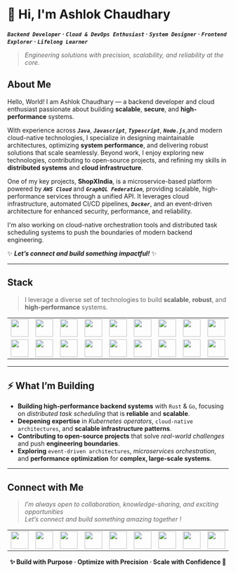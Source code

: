 # 👋 Hi, I'm Ashlok Chaudhary  

**_`Backend Developer`_ · _`Cloud & DevOps Enthusiast`_ · _`System Designer`_ · _`Frontend Explorer`_ · _`Lifelong Learner`_**  

> _Engineering solutions with precision, scalability, and reliability at the core._


## About Me  

Hello, World! I am Ashlok Chaudhary — a backend developer and cloud enthusiast passionate about building **scalable**, **secure**, and **high-performance** systems.  

With experience across _**`Java`**_, _**`Javascript`**_, _**`Typescript`**_, _**`Node.js`**_,and modern cloud-native technologies, I specialize in designing maintainable architectures, optimizing **system performance**, and delivering robust solutions that scale seamlessly. Beyond work, I enjoy exploring new technologies, contributing to open-source projects, and refining my skills in **distributed systems** and **cloud infrastructure**.  

One of my key projects, **ShopXIndia**, is a microservice-based platform powered by _**`AWS Cloud`**_ and _**`GraphQL Federation`**_, providing scalable, high-performance services through a unified API. It leverages cloud infrastructure, automated CI/CD pipelines, _**`Docker`**_, and an event-driven architecture for enhanced security, performance, and reliability.  

I'm also working on cloud-native orchestration tools and distributed task scheduling systems to push the boundaries of modern backend engineering.  

✨ **_Let’s connect and build something impactful!_** ✨

---
## Stack 

> I leverage a diverse set of technologies to build **scalable**, **robust**, and **high-performance** systems.

| | | | | | | | | | | | | | | | |
|---|---|---|---|---|---|---|---|---|---|---|---|---|---|---|---|
| <img src="https://cdn.jsdelivr.net/gh/devicons/devicon@latest/icons/javascript/javascript-original.svg" width="40" height="40" /> | <img src="https://cdn.jsdelivr.net/gh/devicons/devicon@latest/icons/typescript/typescript-original.svg" width="40" height="40" /> | <img src="https://cdn.jsdelivr.net/gh/devicons/devicon@latest/icons/python/python-original.svg" width="40" height="40" /> | <img src="https://cdn.jsdelivr.net/gh/devicons/devicon@latest/icons/cplusplus/cplusplus-original.svg" width="40" height="40" /> | <img src="https://cdn.jsdelivr.net/gh/devicons/devicon@latest/icons/go/go-original.svg" width="40" height="40" /> | <img src="https://cdn.jsdelivr.net/gh/devicons/devicon@latest/icons/react/react-original.svg" width="40" height="40" /> | <img src="https://cdn.jsdelivr.net/gh/devicons/devicon@latest/icons/nodejs/nodejs-original.svg" width="40" height="40" /> | <img src="https://cdn.jsdelivr.net/gh/devicons/devicon@latest/icons/express/express-original.svg" width="40" height="40" /> | <img src="https://cdn.jsdelivr.net/gh/devicons/devicon@latest/icons/django/django-plain.svg" width="40" height="40" /> | <img src="https://cdn.jsdelivr.net/gh/devicons/devicon@latest/icons/spring/spring-original.svg" width="40" height="40" /> | <img src="https://cdn.jsdelivr.net/gh/devicons/devicon@latest/icons/rust/rust-original.svg" width="40" height="40" /> | <img src="https://cdn.jsdelivr.net/gh/devicons/devicon@latest/icons/graphql/graphql-plain.svg" width="40" height="40" /> | <img src="https://cdn.jsdelivr.net/gh/devicons/devicon@latest/icons/fastapi/fastapi-original.svg" width="40" height="40" /> | <img src="https://cdn.jsdelivr.net/gh/devicons/devicon@latest/icons/postgresql/postgresql-original.svg" width="40" height="40" /> | <img src="https://cdn.jsdelivr.net/gh/devicons/devicon@latest/icons/mongodb/mongodb-original.svg" width="40" height="40" /> | <img src="https://cdn.jsdelivr.net/gh/devicons/devicon@latest/icons/redis/redis-original.svg" width="40" height="40" /> |
| <img src="https://cdn.jsdelivr.net/gh/devicons/devicon@latest/icons/mysql/mysql-original.svg" width="40" height="40" /> | <img src="https://cdn.jsdelivr.net/gh/devicons/devicon@latest/icons/rabbitmq/rabbitmq-original.svg" width="40" height="40" /> | <img src="https://cdn.jsdelivr.net/gh/devicons/devicon@latest/icons/amazonwebservices/amazonwebservices-original-wordmark.svg" width="40" height="40" /> | <img src="https://cdn.jsdelivr.net/gh/devicons/devicon@latest/icons/googlecloud/googlecloud-original.svg" width="40" height="40" /> | <img src="https://cdn.jsdelivr.net/gh/devicons/devicon@latest/icons/cloudflare/cloudflare-original.svg" width="40" height="40" /> | <img src="https://cdn.jsdelivr.net/gh/devicons/devicon@latest/icons/docker/docker-original.svg" width="40" height="40" /> | <img src="https://cdn.jsdelivr.net/gh/devicons/devicon@latest/icons/kubernetes/kubernetes-plain.svg" width="40" height="40" /> | <img src="https://cdn.jsdelivr.net/gh/devicons/devicon@latest/icons/terraform/terraform-original.svg" width="40" height="40" /> | <img src="https://cdn.jsdelivr.net/gh/devicons/devicon@latest/icons/git/git-original.svg" width="40" height="40" /> | <img src="https://cdn.jsdelivr.net/gh/devicons/devicon@latest/icons/githubactions/githubactions-original.svg" width="40" height="40" /> | <img src="https://cdn.jsdelivr.net/gh/devicons/devicon@latest/icons/circleci/circleci-plain.svg" width="40" height="40" /> | <img src="https://cdn.jsdelivr.net/gh/devicons/devicon@latest/icons/nginx/nginx-original.svg" width="40" height="40" /> | <img src="https://cdn.jsdelivr.net/gh/devicons/devicon@latest/icons/prometheus/prometheus-original.svg" width="40" height="40" /> | <img src="https://cdn.jsdelivr.net/gh/devicons/devicon@latest/icons/jenkins/jenkins-original.svg" width="40" height="40" /> | <img src="https://cdn.jsdelivr.net/gh/devicons/devicon@latest/icons/bun/bun-original.svg" width="40" height="40" /> | <img src="https://cdn.jsdelivr.net/gh/devicons/devicon@latest/icons/ansible/ansible-original.svg" width="40" height="40" /> |
---


## ⚡ What I’m Building

- **Building high-performance backend systems** with `Rust` & `Go`, focusing on _distributed task scheduling_ that is **reliable** and **scalable**.  
- **Deepening expertise** in _Kubernetes operators_, `cloud-native architectures`, and **scalable infrastructure patterns**.  
- **Contributing to open-source projects** that solve _real-world challenges_ and push **engineering boundaries**.  
- **Exploring** `event-driven architectures`, _microservices orchestration_, and **performance optimization** for **complex, large-scale systems**.

---

## Connect with Me

> _I’m always open to collaboration, knowledge-sharing, and exciting opportunities_  
> _Let’s connect and build something amazing together !_


| | | | | | | | | | | | | | | | |
|---|---|---|---|---|---|---|---|---|---|---|---|---|---|---|---|
| <a href="https://ashlok.vercel.app/"><img src="https://cdn.jsdelivr.net/gh/devicons/devicon@latest/icons/react/react-original.svg" width="40" height="40"/></a> | <a href="https://www.linkedin.com/in/ashlok2003/"><img src="https://cdn.jsdelivr.net/gh/devicons/devicon@latest/icons/linkedin/linkedin-original.svg" width="40" height="40"/></a> | <a href="mailto:chaudharyashlok@gmail.com"><img src="https://cdn.jsdelivr.net/gh/devicons/devicon@latest/icons/google/google-original.svg" width="40" height="40"/></a> | <a href="https://www.reddit.com/user/ashlokchaudhary"><img src="https://cdn.jsdelivr.net/gh/simple-icons/simple-icons/icons/reddit.svg" width="40" height="40"/></a> | <a href="https://www.instagram.com/ashlokchaudhary"><img src="https://cdn.jsdelivr.net/gh/simple-icons/simple-icons/icons/instagram.svg" width="40" height="40"/></a> | <a href="https://x.com/ashlokchaudhary"><img src="https://cdn.jsdelivr.net/gh/devicons/devicon@latest/icons/twitter/twitter-original.svg" width="40" height="40"/></a> | <a href="https://facebook.com/ashlokchaudhary"><img src="https://cdn.jsdelivr.net/gh/devicons/devicon@latest/icons/facebook/facebook-original.svg" width="40" height="40"/></a> | <a href="https://github.com/ashlok2003"><img src="https://cdn.jsdelivr.net/gh/devicons/devicon@latest/icons/github/github-original.svg" width="40" height="40"/></a> | <a href="https://stackoverflow.com/users/ashlokchaudhary"><img src="https://cdn.jsdelivr.net/gh/simple-icons/simple-icons/icons/stackoverflow.svg" width="40" height="40"/></a> | <a href="https://gitlab.com/ashlokchaudhary"><img src="https://cdn.jsdelivr.net/gh/devicons/devicon@latest/icons/gitlab/gitlab-original.svg" width="40" height="40"/></a> | <a href="https://medium.com/@ashlokchaudhary"><img src="https://cdn.jsdelivr.net/gh/simple-icons/simple-icons/icons/medium.svg" width="40" height="40"/></a> | <a href="https://dev.to/ashlokchaudhary"><img src="https://cdn.jsdelivr.net/gh/simple-icons/simple-icons/icons/devdotto.svg" width="40" height="40"/></a> | <a href="https://www.behance.net/ashlokchaudhary"><img src="https://cdn.jsdelivr.net/gh/simple-icons/simple-icons/icons/behance.svg" width="40" height="40"/></a> | <a href="https://www.kaggle.com/ashlokchaudhary"><img src="https://cdn.jsdelivr.net/gh/simple-icons/simple-icons/icons/kaggle.svg" width="40" height="40"/></a> | <a href="https://codepen.io/ashlokchaudhary"><img src="https://cdn.jsdelivr.net/gh/simple-icons/simple-icons/icons/codepen.svg" width="40" height="40"/></a> | <a href="https://www.hackerrank.com/ashlokchaudhary"><img src="https://cdn.jsdelivr.net/gh/simple-icons/simple-icons/icons/hackerrank.svg" width="40" height="40"/></a> |


<p align="center">
  <strong>✨ Build with Purpose · Optimize with Precision · Scale with Confidence 🚀</strong>
</p>


